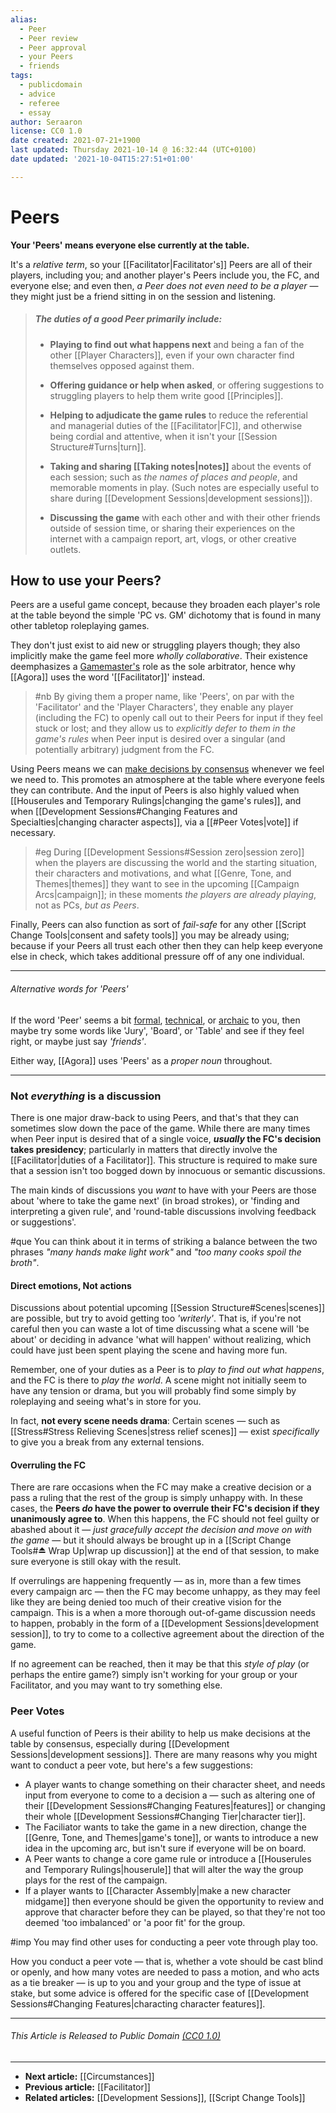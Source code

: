 ```yaml
---
alias:
  - Peer
  - Peer review
  - Peer approval
  - your Peers
  - friends
tags:
  - publicdomain
  - advice
  - referee
  - essay
author: Seraaron
license: CC0 1.0
date created: 2021-07-21+1900
last updated: Thursday 2021-10-14 @ 16:32:44 (UTC+0100)
date updated: '2021-10-04T15:27:51+01:00'

---
```


# Peers

**Your 'Peers' means everyone else currently at the table.**

It's a _relative term_, so your [[Facilitator|Facilitator's]] Peers are all of their players, including you; and another player's Peers include you, the FC, and everyone else; and even then, _a Peer does not even need to be a player_ — they might just be a friend sitting in on the session and listening.

> ##### The duties of a good Peer primarily include:
>
> -   **Playing to find out what happens next** and being a fan of the other [[Player Characters]], even if your own character find themselves opposed against them.
>
> -   **Offering guidance or help when asked**, or offering suggestions to struggling players to help them write good [[Principles]].
>
> -   **Helping to adjudicate the game rules** to reduce the referential and managerial duties of the [[Facilitator|FC]], and otherwise being cordial and attentive, when it isn't your [[Session Structure#Turns|turn]].
>
> -   **Taking and sharing [[Taking notes|notes]]** about the events of each session; such as _the names of places and people_, and memorable moments in play. (Such notes are especially useful to share during [[Development Sessions|development sessions]]).
>
> -   **Discussing the game** with each other and with their other friends outside of session time, or sharing their experiences on the internet with a campaign report, art, vlogs, or other creative outlets.

## How to use your Peers?

Peers are a useful game concept, because they broaden each player's role at the table beyond the simple 'PC vs. GM' dichotomy that is found in many other tabletop roleplaying games.

They don't just exist to aid new or struggling players though; they also implicitly make the game feel more _wholly collaborative_. Their existence deemphasizes a [Gamemaster's](https://en.wikipedia.org/wiki/Gamemaster) role as the sole arbitrator, hence why [[Agora]] uses the word '[[Facilitator]]' instead.

> #nb
> By giving them a proper name, like 'Peers', on par with the 'Facilitator' and the 'Player Characters', they enable any player (including the FC) to openly call out to their Peers for input if they feel stuck or lost; and they allow us to _explicitly defer to them in the game's rules_ when Peer input is desired over a singular (and potentially arbitrary) judgment from the FC.

Using Peers means we can [make decisions by consensus](https://en.wikipedia.org/wiki/Consensus_decision-making) whenever we feel we need to. This promotes an atmosphere at the table where everyone feels they can contribute. And the input of Peers is also highly valued when [[Houserules and Temporary Rulings|changing the game's rules]], and when [[Development Sessions#Changing Features and Specialties|changing character aspects]], via a [[#Peer Votes|vote]] if necessary.

> #eg
> During [[Development Sessions#Session zero|session zero]] when the players are discussing the world and the starting situation, their characters and motivations, and what [[Genre, Tone, and Themes|themes]] they want to see in the upcoming [[Campaign Arcs|campaign]]; in these moments _the players are already playing_, not as PCs, _but as Peers_.

Finally, Peers can also function as sort of _fail-safe_ for any other [[Script Change Tools|consent and safety tools]] you may be already using; because if your Peers all trust each other then they can help keep everyone else in check, which takes additional pressure off of any one individual.

---

###### Alternative words for 'Peers'

If the word 'Peer' seems a bit [formal](https://en.wikipedia.org/wiki/Peer_group), [technical](https://en.wikipedia.org/wiki/Peer-to-peer), or [archaic](https://en.wikipedia.org/wiki/Peerage) to you, then maybe try some words like 'Jury',  'Board', or 'Table' and see if they feel right, or maybe just say _'friends'_.

Either way, [[Agora]] uses 'Peers' as a _proper noun_ throughout.

---

### Not _everything_ is a discussion

There is one major draw-back to using Peers, and that's that they can sometimes slow down the pace of the game. While there are many times when Peer input is desired that of a single voice, **_usually_ the FC's decision takes presidency**; particularly in matters that directly involve the [[Facilitator|duties of a Facilitator]]. This structure is required to make sure that a session isn't too bogged down by innocuous or semantic discussions.

The main kinds of discussions you _want_ to have with your Peers are those about 'where to take the game next' (in broad strokes), or 'finding and interpreting a given rule', and 'round-table discussions involving feedback or  suggestions'.

#que You can think about it in terms of striking a balance between the two phrases _"many hands make light work"_ and _"too many cooks spoil the broth"_.

#### Direct emotions, Not actions

Discussions about potential upcoming [[Session Structure#Scenes|scenes]] are possible, but try to avoid getting too _'writerly'_. That is, if you're not careful then you can waste a lot of time discussing what a scene will 'be about' or deciding in advance 'what will happen' without realizing, which could have just been spent playing the scene and having more fun.

Remember, one of your duties as a Peer is to _play to find out what happens_, and the FC is there to _play the world_. A scene might not initially seem to have any tension or drama, but you will probably find some simply by roleplaying and seeing what's in store for you.

In fact, **not every scene needs drama**: Certain scenes — such as [[Stress#Stress Relieving Scenes|stress relief scenes]] — exist _specifically_ to give you a break from any external tensions.

#### Overruling the FC

There are rare occasions when the FC may make a creative decision or a pass a ruling that the rest of the group is simply unhappy with. In these cases, the **Peers _do_ have the power to overrule their FC's decision if they unanimously agree to**. When this happens, the FC should not feel guilty or abashed about it — _just gracefully accept the decision and move on with the game_ — but it should always be brought up in a [[Script Change Tools#⏏️ Wrap Up|wrap up discussion]] at the end of that session, to make sure everyone is still okay with the result.

If overrulings are happening frequently — as in, more than a few times every campaign arc — then the FC may become unhappy, as they may feel like they are being denied too much of their creative vision for the campaign. This is a when a more thorough out-of-game discussion needs to happen, probably in the form of a [[Development Sessions|development session]], to try to come to a collective agreement about the direction of the game.

If no agreement can be reached, then it may be that this _style of play_ (or perhaps  the entire game?) simply isn't working for your group or your Facilitator, and you may want to try something else.


### Peer Votes

A useful function of Peers is their ability to help us make decisions at the table by consensus, especially during [[Development Sessions|development sessions]]. There are many reasons why you might want to conduct a peer vote, but here's a few suggestions:
- A player wants to change something on their character sheet, and needs input from everyone to come to a decision a — such as altering one of their [[Development Sessions#Changing Features|features]] or changing their whole [[Development Sessions#Changing Tier|character tier]].
- The Faciliator wants to take the game in a new direction, change the [[Genre, Tone, and Themes|game's tone]], or wants to introduce a new idea in the upcoming arc, but isn't sure if everyone will be on board.
- A Peer wants to change a core game rule or introduce a [[Houserules and Temporary Rulings|houserule]] that will alter the way the group plays for the rest of the campaign. 
- If a player wants to [[Character Assembly|make a new character midgame]] then everyone should be given the opportunity to review and approve that character before they can be played, so that they're not too deemed 'too imbalanced' or 'a poor fit' for the group.

#imp You may find other uses for conducting a peer vote through play too.

How you conduct a peer vote — that is, whether a vote should be cast blind or openly, and how many votes are needed to pass a motion, and who acts as a tie breaker — is up to you and your group and the type of issue at stake, but some advice is offered for the specific case of [[Development Sessions#Changing Features|characting character features]].

---

###### This Article is Released to Public Domain [(CC0 1.0)](https://creativecommons.org/publicdomain/zero/1.0/)

---

- **Next article:** [[Circumstances]]
- **Previous article:** [[Facilitator]]
- **Related articles:** [[Development Sessions]], [[Script Change Tools]]